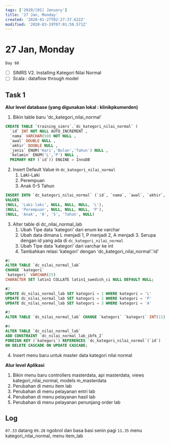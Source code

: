 ```yaml
---
tags: ['2020/[01] January']
title: '27 Jan, Monday'
created: '2020-01-27T02:27:37.622Z'
modified: '2020-03-19T07:01:59.571Z'
---
```


# 27 Jan, Monday

`Day 60`

- [ ] SIMRS V2. Installing Kategori Nilai Normal
- [ ] Scala : dataflow through model

## Task 1
__Alur level database (yang digunakan lokal : klinikpkumerden)__
1. Bikin table baru 'dc_kategori_nilai_normal'

```sql
CREATE TABLE `training_simrs`.`dc_kategori_nilai_normal` ( 
  `id` INT NOT NULL AUTO_INCREMENT , 
  `nama` VARCHAR(50) NOT NULL , 
  `awal` DOUBLE NULL , 
  `akhir` DOUBLE NULL , 
  `jenis` ENUM('Hari','Bulan','Tahun') NULL , 
  `kelamin` ENUM('L','P') NULL , 
  PRIMARY KEY (`id`)) ENGINE = InnoDB
```

2. Insert Default Value in `dc_kategori_nilai_normal`
    1. Laki-Laki
    2. Perempuan
    3. Anak 0-5 Tahun

```sql
INSERT INTO `dc_kategori_nilai_normal` (`id`, `nama`, `awal`, `akhir`, `jenis`, `kelamin`) 
VALUES 
(NULL, 'Laki-laki', NULL, NULL, NULL, 'L'), 
(NULL, 'Perempuan', NULL, NULL, NULL, 'P'), 
(NULL, 'Anak', '0', '5', 'Tahun', NULL)
```

3. Alter table di dc_nilai_normal_lab
    1. Ubah Tipe data 'kategori' dari enum ke varchar
    2. Ubah data dimana L menjadi 1, P menjadi 2, A menjadi 3. Serupa dengan id yang ada di `dc_kategori_nilai_normal`
    3. Ubah Tipe data 'kategori' dari varchar ke int
    4. Tambahkan relasi 'kategori' dengan 'dc_kategori_nilai_normal'.'id'


  ```sql  
  #1
  ALTER TABLE `dc_nilai_normal_lab`   
  CHANGE `kategori` 
  `kategori` VARCHAR(25) 
  CHARACTER SET latin1 COLLATE latin1_swedish_ci NULL DEFAULT NULL;

  #2
  UPDATE dc_nilai_normal_lab SET kategori = 1 WHERE kategori = 'L'
  UPDATE dc_nilai_normal_lab SET kategori = 2 WHERE kategori = 'P'
  UPDATE dc_nilai_normal_lab SET kategori = 3 WHERE kategori = 'A'

  #3
  ALTER TABLE `dc_nilai_normal_lab` CHANGE `kategori` `kategori` INT(11) NULL DEFAULT NULL;

  #4
  ALTER TABLE `dc_nilai_normal_lab` 
  ADD CONSTRAINT `dc_nilai_normal_lab_ibfk_2` 
  FOREIGN KEY (`kategori`) REFERENCES `dc_kategori_nilai_normal`(`id`) 
  ON DELETE CASCADE ON UPDATE CASCADE;
  ```

4. Insert menu baru untuk master data kategori nilai normal

__Alur level Aplikasi__
1. Bikin menu baru
   controllers masterdata, api masterdata, views kategori_nilai_normal, models m_masterdata
2. Perubahan di menu item lab
3. Perubahan di menu pelayanan entri lab
4. Perubahan di menu pelayanan hasil lab
5. Perubahan di menu pelayanan penunjang order lab


## Log
`07.33` datang
`09.28` ngobrol dan basa basi senin pagi
`11.35` menu kategori_nilai_normal, menu item_lab

